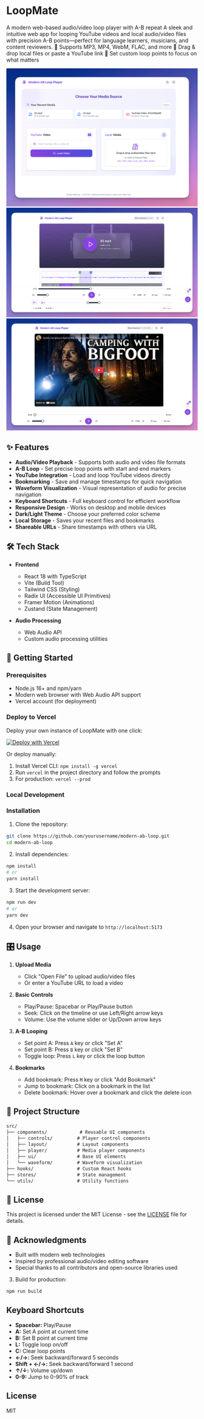 # LoopMate

A modern web-based audio/video loop player with A-B repeat
A sleek and intuitive web app for looping YouTube videos and local audio/video files with precision A-B points—perfect for language learners, musicians, and content reviewers.
🎯 Supports MP3, MP4, WebM, FLAC, and more
📼 Drag & drop local files or paste a YouTube link
🔁 Set custom loop points to focus on what matters

![alt text](./screenshots/screenshot-1.png)
![alt text](./screenshots/screenshot-2.png)
![alt text](./screenshots/screenshot-3.png)

## ✨ Features

- **Audio/Video Playback** - Supports both audio and video file formats
- **A-B Loop** - Set precise loop points with start and end markers
- **YouTube Integration** - Load and loop YouTube videos directly
- **Bookmarking** - Save and manage timestamps for quick navigation
- **Waveform Visualization** - Visual representation of audio for precise navigation
- **Keyboard Shortcuts** - Full keyboard control for efficient workflow
- **Responsive Design** - Works on desktop and mobile devices
- **Dark/Light Theme** - Choose your preferred color scheme
- **Local Storage** - Saves your recent files and bookmarks
- **Shareable URLs** - Share timestamps with others via URL

## 🛠 Tech Stack

- **Frontend**

  - React 18 with TypeScript
  - Vite (Build Tool)
  - Tailwind CSS (Styling)
  - Radix UI (Accessible UI Primitives)
  - Framer Motion (Animations)
  - Zustand (State Management)

- **Audio Processing**
  - Web Audio API
  - Custom audio processing utilities

## 🚀 Getting Started

### Prerequisites

- Node.js 16+ and npm/yarn
- Modern web browser with Web Audio API support
- Vercel account (for deployment)

### Deploy to Vercel

Deploy your own instance of LoopMate with one click:

[![Deploy with Vercel](https://vercel.com/button)](https://vercel.com/new/clone?repository-url=https%3A%2F%2Fgithub.com%2Fyourusername%2Fmodern-ab-loop&project-name=modern-ab-loop&repository-name=modern-ab-loop)

Or deploy manually:

1. Install Vercel CLI: `npm install -g vercel`
2. Run `vercel` in the project directory and follow the prompts
3. For production: `vercel --prod`

### Local Development

### Installation

1. Clone the repository:

```bash
git clone https://github.com/yourusername/modern-ab-loop.git
cd modern-ab-loop
```

2. Install dependencies:

```bash
npm install
# or
yarn install
```

3. Start the development server:

```bash
npm run dev
# or
yarn dev
```

4. Open your browser and navigate to `http://localhost:5173`

## 🎛 Usage

1. **Upload Media**

   - Click "Open File" to upload audio/video files
   - Or enter a YouTube URL to load a video

2. **Basic Controls**

   - Play/Pause: Spacebar or Play/Pause button
   - Seek: Click on the timeline or use Left/Right arrow keys
   - Volume: Use the volume slider or Up/Down arrow keys

3. **A-B Looping**

   - Set point A: Press `A` key or click "Set A"
   - Set point B: Press `B` key or click "Set B"
   - Toggle loop: Press `L` key or click the loop button

4. **Bookmarks**
   - Add bookmark: Press `M` key or click "Add Bookmark"
   - Jump to bookmark: Click on a bookmark in the list
   - Delete bookmark: Hover over a bookmark and click the delete icon

## 🎨 Project Structure

```
src/
├── components/            # Reusable UI components
│   ├── controls/         # Player control components
│   ├── layout/           # Layout components
│   ├── player/           # Media player components
│   ├── ui/               # Base UI elements
│   └── waveform/         # Waveform visualization
├── hooks/                # Custom React hooks
├── stores/               # State management
└── utils/                # Utility functions
```

## 📝 License

This project is licensed under the MIT License - see the [LICENSE](LICENSE) file for details.

## 🙏 Acknowledgments

- Built with modern web technologies
- Inspired by professional audio/video editing software
- Special thanks to all contributors and open-source libraries used

3. Build for production:

```bash
npm run build
```

## Keyboard Shortcuts

- **Spacebar:** Play/Pause
- **A:** Set A point at current time
- **B:** Set B point at current time
- **L:** Toggle loop on/off
- **C:** Clear loop points
- **←/→:** Seek backward/forward 5 seconds
- **Shift + ←/→:** Seek backward/forward 1 second
- **↑/↓:** Volume up/down
- **0-9:** Jump to 0-90% of track

## License

MIT
